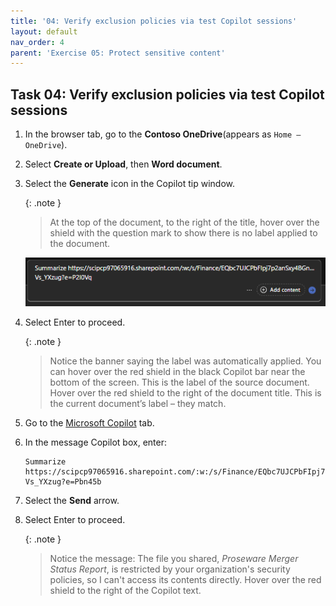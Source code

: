 ```yaml
---
title: '04: Verify exclusion policies via test Copilot sessions'
layout: default
nav_order: 4
parent: 'Exercise 05: Protect sensitive content'
---
```


## Task 04: Verify exclusion policies via test Copilot sessions

1. In the browser tab, go to the **Contoso OneDrive**(appears as `Home – OneDrive`).

1. Select **Create or Upload**, then **Word document**. 

1. Select the **Generate** icon in the Copilot tip window. 

    {: .note }
    > At the top of the document, to the right of the title, hover over the shield with the question mark to show there is no label applied to the document. 

    ![screenshot of a word document and the AI tool tip](../../media/generate1.png)
   
1. Select Enter to proceed. 

    {: .note }
    > Notice the banner saying the label was automatically applied. You can hover over the red shield in the black Copilot bar near the bottom of the screen. This is the label of the source document. Hover over the red shield to the right of the document title. This is the current document’s label – they match. 
   
1. Go to the [Microsoft Copilot](https://m365.cloud.microsoft/chat) tab.

1. In the message Copilot box, enter: 

    ```prompt
    Summarize https://scipcp97065916.sharepoint.com/:w:/s/Finance/EQbc7UJCPbFIpj7p2anSxy4BGnD6i_FO0v2WD-Vs_YXzug?e=Pbn45b
    ```
    
1. Select the **Send** arrow. 

1. Select Enter to proceed. 

   {: .note }
    > Notice the message: The file you shared, *Proseware Merger Status Report*, is restricted by your organization's security policies, so I can't access its contents directly. Hover over the red shield to the right of the Copilot text. 
